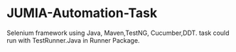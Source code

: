 # JUMIA-Automation-Task
Selenium framework using Java, Maven,TestNG, Cucumber,DDT.
task could run with TestRunner.Java in Runner Package.
